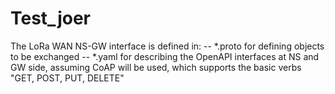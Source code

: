 # Test_joer
The LoRa WAN NS-GW interface is defined in:
-- *.proto for defining objects to be exchanged
-- *.yaml for describing the OpenAPI interfaces at NS and GW side, assuming CoAP will be used, which supports 
   the basic verbs "GET, POST, PUT, DELETE"
